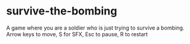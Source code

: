 # survive-the-bombing
A game where you are a soldier who is just trying to survive a bombing. Arrow keys to move, S for SFX, Esc to pause, R to restart
